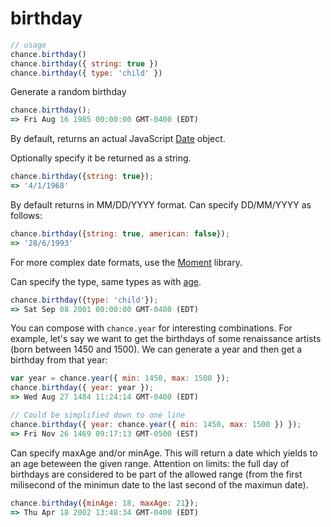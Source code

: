 # birthday

```js
// usage
chance.birthday()
chance.birthday({ string: true })
chance.birthday({ type: 'child' })
```

Generate a random birthday

```js
chance.birthday();
=> Fri Aug 16 1985 00:00:00 GMT-0400 (EDT)
```

By default, returns an actual JavaScript [Date][Date] object.

Optionally specify it be returned as a string.

```js
chance.birthday({string: true});
=> '4/1/1968'
```

By default returns in MM/DD/YYYY format. Can specify DD/MM/YYYY as follows:

```js
chance.birthday({string: true, american: false});
=> '28/6/1993'
```

For more complex date formats, use the [Moment][Moment] library.

Can specify the type, same types as with [age](#age).

```js
chance.birthday({type: 'child'});
=> Sat Sep 08 2001 00:00:00 GMT-0400 (EDT)
```

You can compose with `chance.year` for interesting combinations. For example, let's say we want to get the birthdays of some renaissance artists (born between 1450 and 1500). We can generate a year and then get a birthday from that year:

```js
var year = chance.year({ min: 1450, max: 1500 });
chance.birthday({ year: year });
=> Wed Aug 27 1484 11:24:14 GMT-0400 (EDT)

// Could be simplified down to one line
chance.birthday({ year: chance.year({ min: 1450, max: 1500 }) });
=> Fri Nov 26 1469 09:17:13 GMT-0500 (EST)
```

Can specify maxAge and/or minAge. This will return a date which yields to an age beteween the given range. Attention on limits: the full day of birthdays are considered to be part of the allowed range (from the first milisecond of the minimun date to the last second of the maximun date).

```js
chance.birthday({minAge: 18, maxAge: 21});
=> Thu Apr 18 2002 13:48:34 GMT-0400 (EDT)
```


[Date]: https://developer.mozilla.org/en-US/docs/Web/JavaScript/Reference/Global_Objects/Date
[Moment]: http://momentjs.com
